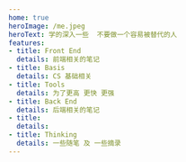 ```yaml
---
home: true
heroImage: /me.jpeg
heroText: 学的深入一些  不要做一个容易被替代的人
features:
- title: Front End
  details: 前端相关的笔记
- title: Basis
  details: CS 基础相关
- title: Tools
  details: 为了更高 更快 更强
- title: Back End
  details: 后端相关的笔记
- title: 
  details: 
- title: Thinking
  details: 一些随笔 及 一些摘录
---
```

